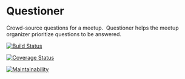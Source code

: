 # Questioner

Crowd-source questions for a meetup. ​ Questioner​​ helps the meetup organizer prioritize questions to be answered.

[![Build Status](https://travis-ci.org/dbytecoderc/Questioner.svg?branch=develop)](https://travis-ci.org/dbytecoderc/Questioner)

[![Coverage Status](https://coveralls.io/repos/github/dbytecoderc/Questioner/badge.svg?branch=develop)](https://coveralls.io/github/dbytecoderc/Questioner?branch=develop)

[![Maintainability](https://api.codeclimate.com/v1/badges/97d87d1d2d257c503169/maintainability)](https://codeclimate.com/github/dbytecoderc/Questioner/maintainability)
